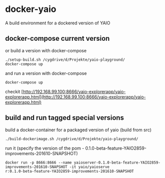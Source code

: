 # docker-yaio
A build environment for a dockered version of YAIO

## docker-compose current version
or build a version with docker-compose
    
    ./setup-build.sh /cygdrive/d/Projekte/yaio-playground/
    docker-compose up

and run a version with docker-compose
    
    docker-compose up
    
checkit [http://192.168.99.100:8666/yaio-explorerapp/yaio-explorerapp.html](http://192.168.99.100:8666/yaio-explorerapp/yaio-explorerapp.html)     

## build and run tagged special versions
build a docker-container for a packaged version of yaio (build from src)

    ./build-dockerimage.sh /cygdrive/d/Projekte/yaio-playground/

run it (specify the version of the pom - 0.1.0-beta-feature-YAIO2859-improvements-201610-SNAPSHOT)
    
    docker run -p 8666:8666 --name yaioserver-0.1.0-beta-feature-YAIO2859-improvements-201610-SNAPSHOT -it yaio/yaioserve
    r:0.1.0-beta-feature-YAIO2859-improvements-201610-SNAPSHOT
